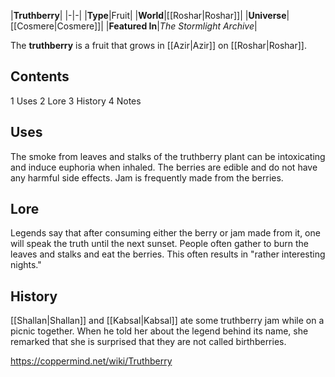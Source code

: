 |**Truthberry**|
|-|-|
|**Type**|Fruit|
|**World**|[[Roshar\|Roshar]]|
|**Universe**|[[Cosmere\|Cosmere]]|
|**Featured In**|*The Stormlight Archive*|

The **truthberry** is a fruit that grows in [[Azir\|Azir]] on [[Roshar\|Roshar]].

## Contents

1 Uses
2 Lore
3 History
4 Notes


## Uses
The smoke from leaves and stalks of the truthberry plant can be intoxicating and induce euphoria when inhaled. The berries are edible and do not have any harmful side effects.
Jam is frequently made from the berries.

## Lore
Legends say that after consuming either the berry or jam made from it, one will speak the truth until the next sunset. People often gather to burn the leaves and stalks and eat the berries. This often results in "rather interesting nights."

## History
[[Shallan\|Shallan]] and [[Kabsal\|Kabsal]] ate some truthberry jam while on a picnic together. When he told her about the legend behind its name, she remarked that she is surprised that they are not called birthberries.



https://coppermind.net/wiki/Truthberry